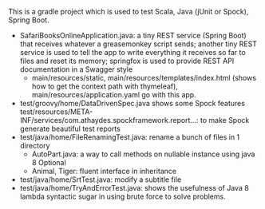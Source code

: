 This is a gradle project which is used to test Scala, Java (jUnit or Spock), Spring Boot.

- SafariBooksOnlineApplication.java: a tiny REST service (Spring Boot) that receives whatever a greasemonkey script
                                     sends; another tiny REST service is used to tell the app to write everything it
                                     receives so far to files and reset its memory; springfox is used to provide REST API documentation in a Swagger style 
  + main/resources/static, main/resources/templates/index.html (shows how to get the
                                     context path with thymeleaf), main/resources/application.yaml go with this app.
- test/groovy/home/DataDrivenSpec.java shows some Spock features
  test/resources/META-INF/services/com.athaydes.spockframework.report...: to make Spock generate beautiful test reports
- test/java/home/FileRenamingTest.java: rename a bunch of files in 1 directory
  + AutoPart.java: a way to call methods on nullable instance using java 8 Optional
  + Animal, Tiger: fluent interface in inheritance
- test/java/home/SrtTest.java: modify a subtitle file
- test/java/home/TryAndErrorTest.java: shows the usefulness of Java 8 lambda syntactic sugar in using brute force to
  solve problems.